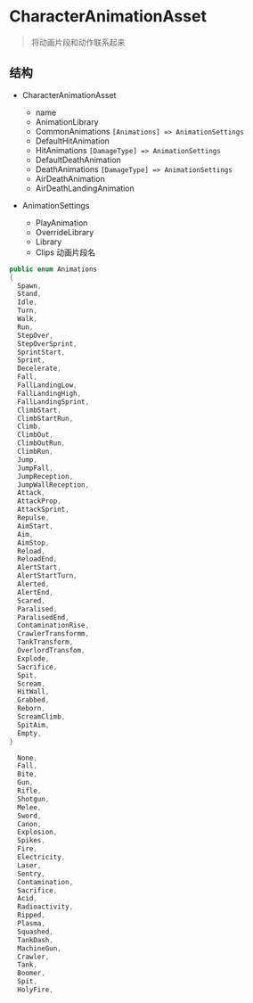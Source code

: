 ﻿# CharacterAnimationAsset

> 将动画片段和动作联系起来

## 结构

- CharacterAnimationAsset
  * name
  * AnimationLibrary
  * CommonAnimations `[Animations] => AnimationSettings`
  * DefaultHitAnimation
  * HitAnimations `[DamageType] => AnimationSettings`
  * DefaultDeathAnimation
  * DeathAnimations `[DamageType] => AnimationSettings`
  * AirDeathAnimation
  * AirDeathLandingAnimation

- AnimationSettings
  * PlayAnimation
  * OverrideLibrary
  * Library
  * Clips 动画片段名

```csharp
public enum Animations
{
  Spawn,
  Stand,
  Idle,
  Turn,
  Walk,
  Run,
  StepOver,
  StepOverSprint,
  SprintStart,
  Sprint,
  Decelerate,
  Fall,
  FallLandingLow,
  FallLandingHigh,
  FallLandingSprint,
  ClimbStart,
  ClimbStartRun,
  Climb,
  ClimbOut,
  ClimbOutRun,
  ClimbRun,
  Jump,
  JumpFall,
  JumpReception,
  JumpWallReception,
  Attack,
  AttackProp,
  AttackSprint,
  Repulse,
  AimStart,
  Aim,
  AimStop,
  Reload,
  ReloadEnd,
  AlertStart,
  AlertStartTurn,
  Alerted,
  AlertEnd,
  Scared,
  Paralised,
  ParalisedEnd,
  ContaminationRise,
  CrawlerTransformm,
  TankTransform,
  OverlordTransfom,
  Explode,
  Sacrifice,
  Spit,
  Scream,
  HitWall,
  Grabbed,
  Reborn,
  ScreamClimb,
  SpitAim,
  Empty,
}
```

```csharp
  None,
  Fall,
  Bite,
  Gun,
  Rifle,
  Shotgun,
  Melee,
  Sword,
  Canon,
  Explosion,
  Spikes,
  Fire,
  Electricity,
  Laser,
  Sentry,
  Contamination,
  Sacrifice,
  Acid,
  Radioactivity,
  Ripped,
  Plasma,
  Squashed,
  TankDash,
  MachineGun,
  Crawler,
  Tank,
  Boomer,
  Spit,
  HolyFire,
```